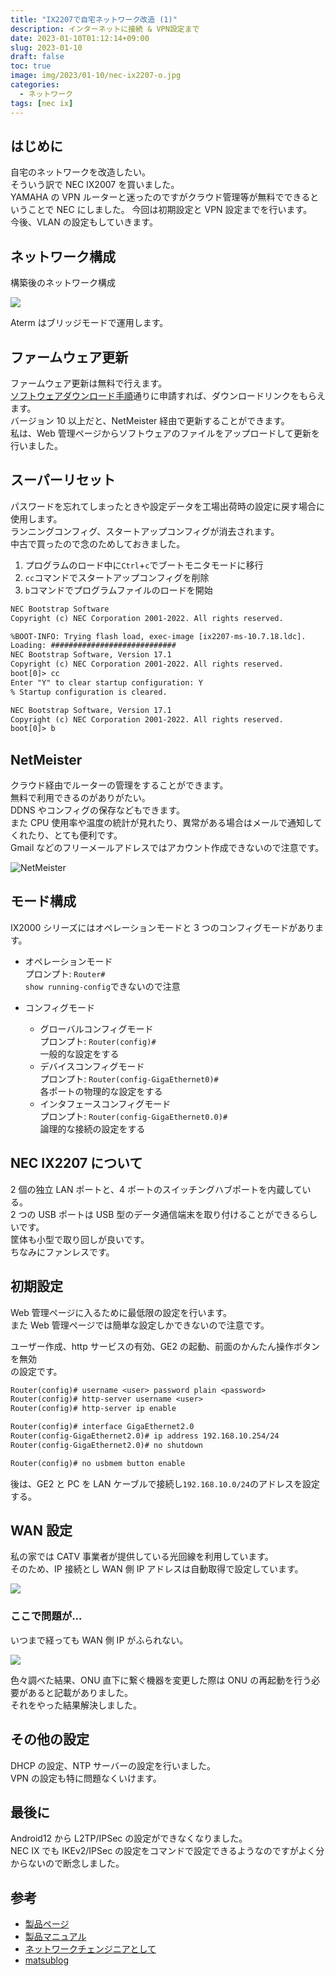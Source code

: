 ```yaml
---
title: "IX2207で自宅ネットワーク改造 (1)"
description: インターネットに接続 & VPN設定まで
date: 2023-01-10T01:12:14+09:00
slug: 2023-01-10
draft: false
toc: true
image: img/2023/01-10/nec-ix2207-o.jpg
categories:
  - ネットワーク
tags: [nec ix]
---
```


## はじめに

自宅のネットワークを改造したい。  
そういう訳で NEC IX2007 を買いました。  
YAMAHA の VPN ルーターと迷ったのですがクラウド管理等が無料でできるということで NEC にしました。
今回は初期設定と VPN 設定までを行います。  
今後、VLAN の設定もしていきます。

## ネットワーク構成

構築後のネットワーク構成

![](img/2023/01-10/home-nw-v1.png)

Aterm はブリッジモードで運用します。

## ファームウェア更新

ファームウェア更新は無料で行えます。  
[ソフトウェアダウンロード手順](http://www.express.nec.co.jp/idaten/network/ix/setsuzokushinseisho.pdf)通りに申請すれば、ダウンロードリンクをもらえます。  
バージョン 10 以上だと、NetMeister 経由で更新することができます。  
私は、Web 管理ページからソフトウェアのファイルをアップロードして更新を行いました。

## スーパーリセット

パスワードを忘れてしまったときや設定データを工場出荷時の設定に戻す場合に使用します。  
ランニングコンフィグ、スタートアップコンフィグが消去されます。  
中古で買ったので念のためしておきました。

1. プログラムのロード中に`Ctrl`+`c`でブートモニタモードに移行
2. `cc`コマンドでスタートアップコンフィグを削除
3. `b`コマンドでプログラムファイルのロードを開始

```txt
NEC Bootstrap Software
Copyright (c) NEC Corporation 2001-2022. All rights reserved.

%BOOT-INFO: Trying flash load, exec-image [ix2207-ms-10.7.18.ldc].
Loading: ############################
NEC Bootstrap Software, Version 17.1
Copyright (c) NEC Corporation 2001-2022. All rights reserved.
boot[0]> cc
Enter "Y" to clear startup configuration: Y
% Startup configuration is cleared.

NEC Bootstrap Software, Version 17.1
Copyright (c) NEC Corporation 2001-2022. All rights reserved.
boot[0]> b

```

## NetMeister

クラウド経由でルーターの管理をすることができます。  
無料で利用できるのがありがたい。  
DDNS やコンフィグの保存などもできます。  
また CPU 使用率や温度の統計が見れたり、異常がある場合はメールで通知してくれたり、とても便利です。  
Gmail などのフリーメールアドレスではアカウント作成できないので注意です。

![NetMeister](img/2023/01-10/nm-host.png)

## モード構成

IX2000 シリーズにはオペレーションモードと 3 つのコンフィグモードがあります。

- オペレーションモード  
  プロンプト: `Router#`  
  `show running-config`できないので注意

- コンフィグモード

  - グローバルコンフィグモード  
    プロンプト: `Router(config)#`  
    一般的な設定をする
  - デバイスコンフィグモード  
    プロンプト: `Router(config-GigaEthernet0)#`  
    各ポートの物理的な設定をする
  - インタフェースコンフィグモード  
    プロンプト: `Router(config-GigaEthernet0.0)#`  
    論理的な接続の設定をする

## NEC IX2207 について

2 個の独立 LAN ポートと、4 ポートのスイッチングハブポートを内蔵している。  
2 つの USB ポートは USB 型のデータ通信端末を取り付けることができるらしいです。  
筐体も小型で取り回しが良いです。  
ちなみにファンレスです。

## 初期設定

Web 管理ページに入るために最低限の設定を行います。  
また Web 管理ページでは簡単な設定しかできないので注意です。

ユーザー作成、http サービスの有効、GE2 の起動、前面のかんたん操作ボタンを無効  
の設定です。

```txt
Router(config)# username <user> password plain <password>
Router(config)# http-server username <user>
Router(config)# http-server ip enable

Router(config)# interface GigaEthernet2.0
Router(config-GigaEthernet2.0)# ip address 192.168.10.254/24
Router(config-GigaEthernet2.0)# no shutdown

Router(config)# no usbmem button enable
```

後は、GE2 と PC を LAN ケーブルで接続し`192.168.10.0/24`のアドレスを設定する。

## WAN 設定

私の家では CATV 事業者が提供している光回線を利用しています。  
そのため、IP 接続とし WAN 側 IP アドレスは自動取得で設定しています。

![](img/2023/01-10/wan.png)

### ここで問題が...

いつまで経っても WAN 側 IP がふられない。

![](img/2023/01-10/wan-info.png)

色々調べた結果、ONU 直下に繋ぐ機器を変更した際は ONU の再起動を行う必要があると記載がありました。  
それをやった結果解決しました。

## その他の設定

DHCP の設定、NTP サーバーの設定を行いました。  
VPN の設定も特に問題なくいけます。

## 最後に

Android12 から L2TP/IPSec の設定ができなくなりました。  
NEC IX でも IKEv2/IPSec の設定をコマンドで設定できるようなのですがよく分からないので断念しました。

## 参考

- [製品ページ](https://jpn.nec.com/univerge/ix/Info/ix2207.html)
- [製品マニュアル](https://jpn.nec.com/univerge/ix/Manual/index.html)
- [ネットワークチェンジニアとして](https://changineer.info/network/nec_ix)
- [matsublog](https://nwengblog.com/tag/univerge-ix/)
